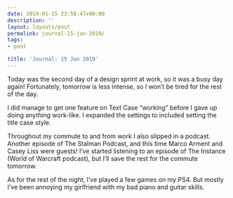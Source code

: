 ```yaml
---
date: 2019-01-15 23:58:47+00:00
description: ''
layout: layouts/post
permalink: journal-15-jan-2019/
tags:
- post

title: 'Journal: 15 Jan 2019'
---
```


<p>Today was the second day of a design sprint at work, so it was a busy day again! Fortunately, tomorrow is less intense, so I won&#8217;t be tired for the rest of the day.</p>
<p>I did manage to get one feature on Text Case “working” before I gave up doing anything work-like. I expanded the settings to included setting the title case style.</p>
<p>Throughout my commute to and from work I also slipped in a podcast. Another episode of The Stalman Podcast, and this time Marco Arment and Casey Liss were guests! I&#8217;ve started listening to an episode of The Instance (World of Warcraft podcast), but I&#8217;ll save the rest for the commute tomorrow.</p>
<p>As for the rest of the night, I&#8217;ve played a few games on my PS4. But mostly I&#8217;ve been annoying my girlfriend with my bad piano and guitar skills.</p>

